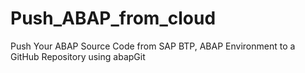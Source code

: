 # Push_ABAP_from_cloud
Push Your ABAP Source Code from SAP BTP, ABAP Environment to a GitHub Repository using abapGit

